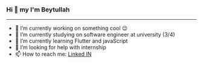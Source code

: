 ### Hi 👋 my I'm Beytullah


<hr/>

<!--
**beytullahTopuz/beytullahTopuz** is a ✨ _special_ ✨ repository because its `README.md` (this file) appears on your GitHub profile.

Here are some ideas to get you started:
-->

- 🔭 I’m currently working on something cool 😉
- 🔭 I’m currently studying on software engineer at university (3/4) 
- 🌱 I’m currently learning Flutter and javaScript
- 🤔 I’m looking for help with internship
- 📫 How to reach me: <a href="https://www.linkedin.com/in/beytullah-topuz-523b7b182/">Linked IN</a>





  

